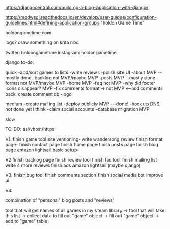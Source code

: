 https://djangocentral.com/building-a-blog-application-with-django/

https://modwsgi.readthedocs.io/en/develop/user-guides/configuration-guidelines.html#defining-application-groups
"holdon Game Time"

holdongametime.com

logo?
draw something on krita nbd

twitter: holdongametime
instagram: holdongametime

django
to-do:

quick
-add/sort games to lists
-write reviews
-polish site UI 
	-about MVP --mostly done
	-backlog not MVP/maybe MVP
	-posts MVP --mostly done
	-format not MVP/maybe MVP
	-home MVP
	-faq not MVP
	-why did footer icons disappear? MVP
	-fix comments format -> not MVP <--add comments back, create comment db
-logo


medium
-create mailing list
-deploy publicly MVP ---done!
	-hook up DNS, not done yet i think
-claim social accounts
-database migration MVP



slow

TO-DO:
ssl/vhost/https


V1:
finish game tool
site versioning-
write wandersong review
finish format page-
finish contact page
finish home page
finish posts page
finish blog page
amazon lightsail basic setup-

V2
finish backlog page
finish review tool
finish faq tool
finish mailing list 
write 4 more reviews
finish ads
amazon lightsail (maybe django)

V3:
finish bug tool
finish comments section
finish social media bot
improve ui


V4:


combination of "personal" blog posts and "reviews"

tool that will get names of all games in my steam library ->
tool that will take this list -> collect data to fill out "game" object -> fill out "game" object -> add to "game" table